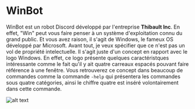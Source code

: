 # WinBot

WinBot est un robot Discord développé par l'entreprise **Thibault Inc**. En effet, "Win" peut vous faire penser à un système d'exploitation connu du grand public. Et vous avez raison, il s'agit de Windows, le fameux OS développé par Microsoft. Avant tout, je veux spécifier que ce n'est pas un vol de propriété intelectuelle. Il s'agit juste d'un concept en rapport avec le logo Windows. En effet, ce logo présente quelques caractéristques intéressante comme le fait qu'il y ait quatre carreaux espacés pouvant faire référence à une fenêtre. Vous retrouverez ce concept dans beaucoup de commandes comme la commande `-help` qui présentera les commandes sous quatre catégories, ainsi le chiffre quatre est inséré volontairement dans cette commande.

![alt text](https://cdn.discordapp.com/avatars/666322361565315072/bf313a1ad5e81095db0943508ffc33fd.png?size=2048)
